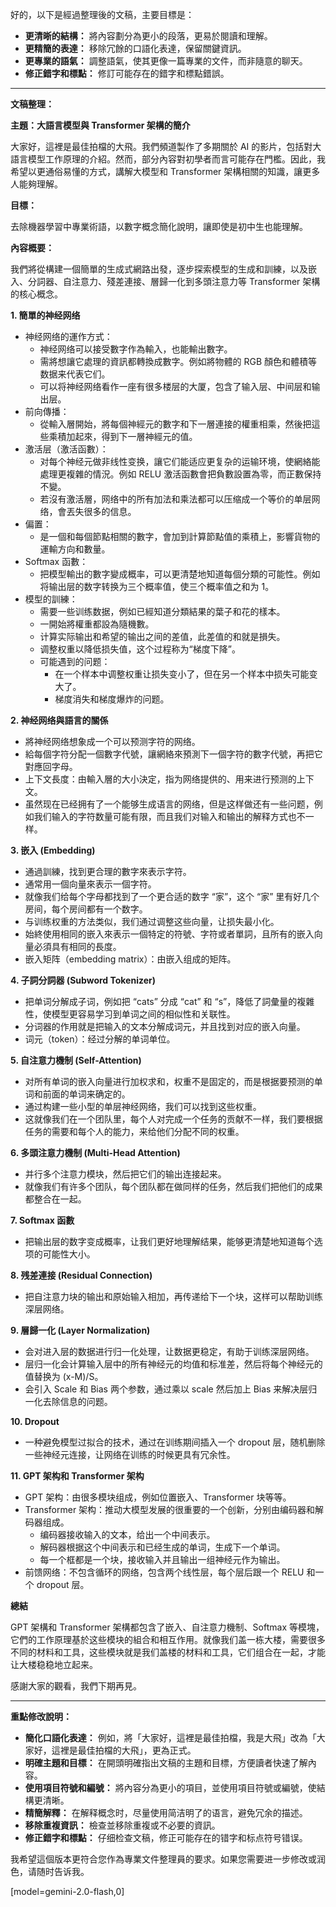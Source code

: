 好的，以下是經過整理後的文稿，主要目標是：

*   **更清晰的結構：** 將內容劃分為更小的段落，更易於閱讀和理解。
*   **更精簡的表達：** 移除冗餘的口語化表達，保留關鍵資訊。
*   **更專業的語氣：** 調整語氣，使其更像一篇專業的文件，而非隨意的聊天。
*   **修正錯字和標點：** 修訂可能存在的錯字和標點錯誤。

---

**文稿整理：**

**主題：大語言模型與 Transformer 架構的簡介**

大家好，這裡是最佳拍檔的大飛。我們頻道製作了多期關於 AI 的影片，包括對大語言模型工作原理的介紹。然而，部分內容對初學者而言可能存在門檻。因此，我希望以更通俗易懂的方式，講解大模型和 Transformer 架構相關的知識，讓更多人能夠理解。

**目標：**

去除機器學習中專業術語，以數字概念簡化說明，讓即使是初中生也能理解。

**內容概要：**

我們將從構建一個簡單的生成式網路出發，逐步探索模型的生成和訓練，以及嵌入、分詞器、自注意力、殘差連接、層歸一化到多頭注意力等 Transformer 架構的核心概念。

**1. 簡單的神经网络**

*   神经网络的運作方式：
    *   神经网络可以接受數字作為輸入，也能輸出數字。
    *   需將想讓它處理的資訊都轉換成數字。例如將物體的 RGB 顏色和體積等数据来代表它们。
    *   可以将神经网络看作一座有很多楼层的大厦，包含了输入层、中间层和输出层。
*   前向傳播：
    *   從輸入層開始，將每個神經元的數字和下一層連接的權重相乘，然後把這些乘積加起來，得到下一層神經元的值。
*   激活层（激活函數）：
    *   对每个神经元做非线性变换，讓它们能适应更复杂的运输环境，使網絡能處理更複雜的情況。例如 RELU 激活函數會把負數設置為零，而正數保持不變。
    *   若沒有激活層，网络中的所有加法和乘法都可以压缩成一个等价的单层网络，會丟失很多的信息。
*   偏置：
    *   是一個和每個節點相關的數字，會加到計算節點值的乘積上，影響貨物的運輸方向和數量。
*   Softmax 函數：
    *   把模型輸出的數字變成概率，可以更清楚地知道每個分類的可能性。例如将输出层的数字转换为三个概率值，使三个概率值之和为 1。
*   模型的訓練：
    *   需要一些训练数据，例如已經知道分類結果的葉子和花的樣本。
    *   一開始將權重都設為隨機數。
    *   计算实际输出和希望的输出之间的差值，此差值的和就是損失。
    *   调整权重以降低损失值，这个过程称为“梯度下降”。
    *   可能遇到的问题：
        *   在一个样本中调整权重让损失变小了，但在另一个样本中损失可能变大了。
        *   梯度消失和梯度爆炸的问题。

**2. 神经网络與語言的關係**

*   將神经网络想象成一个可以预测字符的网络。
*   給每個字符分配一個數字代號，讓網絡來預測下一個字符的數字代號，再把它對應回字母。
*   上下文長度：由輸入層的大小決定，指为网络提供的、用来进行预测的上下文。
*   虽然现在已经拥有了一个能够生成语言的网络，但是这样做还有一些问题，例如我们输入的字符数量可能有限，而且我们对输入和输出的解释方式也不一样。

**3. 嵌入 (Embedding)**

*   通過訓練，找到更合理的數字來表示字符。
*   通常用一個向量來表示一個字符。
*   就像我们给每个字母都找到了一个更合适的数字 “家”，这个 “家” 里有好几个房间，每个房间都有一个数字。
*   与训练权重的方法类似，我们通过调整这些向量，让损失最小化。
*   始終使用相同的嵌入來表示一個特定的符號、字符或者單詞，且所有的嵌入向量必須具有相同的長度。
*   嵌入矩阵（embedding matrix）：由嵌入组成的矩阵。

**4. 子詞分詞器 (Subword Tokenizer)**

*   把单词分解成子词，例如把 “cats” 分成 “cat” 和 “s”，降低了詞彙量的複雜性，使模型更容易学习到单词之间的相似性和关联性。
*   分词器的作用就是把输入的文本分解成词元，并且找到对应的嵌入向量。
*   词元（token）：经过分解的单词单位。

**5. 自注意力機制 (Self-Attention)**

*   对所有单词的嵌入向量进行加权求和，权重不是固定的，而是根据要预测的单词和前面的单词来确定的。
*   通过构建一些小型的单层神经网络，我们可以找到这些权重。
*   这就像我们在一个团队里，每个人对完成一个任务的贡献不一样，我们要根据任务的需要和每个人的能力，来给他们分配不同的权重。

**6. 多頭注意力機制 (Multi-Head Attention)**

*   并行多个注意力模块，然后把它们的输出连接起来。
*   就像我们有许多个团队，每个团队都在做同样的任务，然后我们把他们的成果都整合在一起。

**7. Softmax 函數**

*   把输出层的数字变成概率，让我们更好地理解结果，能够更清楚地知道每个选项的可能性大小。

**8. 残差連接 (Residual Connection)**

*   把自注意力块的输出和原始输入相加，再传递给下一个块，这样可以帮助训练深层网络。

**9. 層歸一化 (Layer Normalization)**

*   会对进入层的数据进行归一化处理，让数据更稳定，有助于训练深层网络。
*   层归一化会计算输入层中的所有神经元的均值和标准差，然后将每个神经元的值替换为 (x-M)/S。
*   会引入 Scale 和 Bias 两个参数，通过乘以 scale 然后加上 Bias 来解决层归一化去除信息的问题。

**10. Dropout**

*   一种避免模型过拟合的技术，通过在训练期间插入一个 dropout 层，随机删除一些神经元连接，让网络在训练的时候更具有冗余性。

**11. GPT 架构和 Transformer 架构**

*   GPT 架构：由很多模块组成，例如位置嵌入、Transformer 块等等。
*   Transformer 架构：推动大模型发展的很重要的一个创新，分别由编码器和解码器组成。
    *   编码器接收输入的文本，给出一个中间表示。
    *   解码器根据这个中间表示和已经生成的单词，生成下一个单词。
    *   每一个框都是一个块，接收输入并且输出一组神经元作为输出。
*   前馈网络：不包含循环的网络，包含两个线性层，每个层后跟一个 RELU 和一个 dropout 层。

**總結**

GPT 架構和 Transformer 架構都包含了嵌入、自注意力機制、Softmax 等模塊，它們的工作原理基於这些模块的組合和相互作用。就像我们盖一栋大楼，需要很多不同的材料和工具，这些模块就是我们盖楼的材料和工具，它们组合在一起，才能让大楼稳稳地立起来。

感謝大家的觀看，我們下期再見。

---

**重點修改說明：**

*   **簡化口語化表達：**  例如，將「大家好，這裡是最佳拍檔，我是大飛」改為「大家好，這裡是最佳拍檔的大飛」，更為正式。
*   **明確主題和目標：**  在開頭明確指出文稿的主題和目標，方便讀者快速了解內容。
*   **使用項目符號和編號：**  將內容分為更小的項目，並使用項目符號或編號，使結構更清晰。
*   **精簡解釋：**  在解释概念时，尽量使用简洁明了的语言，避免冗余的描述。
*   **移除重複資訊：**  檢查並移除重複或不必要的資訊。
*   **修正錯字和標點：**  仔细检查文稿，修正可能存在的错字和标点符号错误。

我希望這個版本更符合您作為專業文件整理員的要求。如果您需要进一步修改或润色，请随时告诉我。

[model=gemini-2.0-flash,0]
